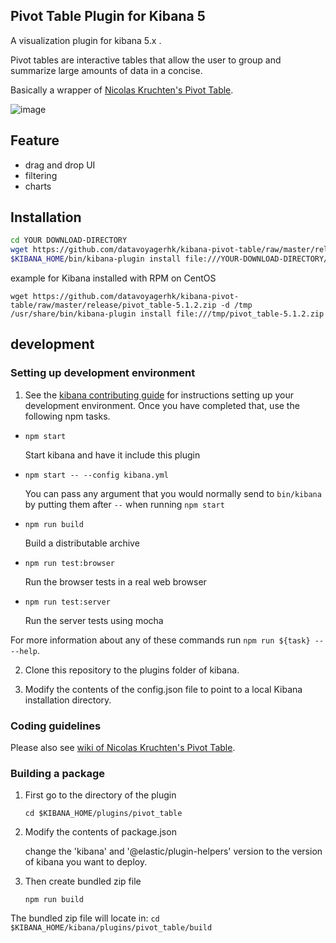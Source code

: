## Pivot Table Plugin for Kibana 5

A visualization plugin for kibana 5.x .

Pivot tables are interactive tables that allow the user to group and summarize large amounts of data in a concise.

Basically a wrapper of [Nicolas Kruchten's Pivot Table](http://nicolas.kruchten.com/pivottable/).

![image](https://raw.githubusercontent.com/datavoyagerhk/kibana-pivot-table/master/image/simple_demo.gif)

## Feature

* drag and drop UI
* filtering
* charts

## Installation

```sh
cd YOUR DOWNLOAD-DIRECTORY
wget https://github.com/datavoyagerhk/kibana-pivot-table/raw/master/release/pivot_table-5.1.2.zip
$KIBANA_HOME/bin/kibana-plugin install file:///YOUR-DOWNLOAD-DIRECTORY/pivot_table-5.1.2.zip
```

example for Kibana installed with RPM on CentOS
```
wget https://github.com/datavoyagerhk/kibana-pivot-table/raw/master/release/pivot_table-5.1.2.zip -d /tmp
/usr/share/bin/kibana-plugin install file:///tmp/pivot_table-5.1.2.zip
```

## development

### Setting up development environment 

1. See the [kibana contributing guide](https://github.com/elastic/kibana/blob/master/CONTRIBUTING.md) for instructions setting up your development environment. Once you have completed that, use the following npm tasks.

  - `npm start`

    Start kibana and have it include this plugin

  - `npm start -- --config kibana.yml`

    You can pass any argument that you would normally send to `bin/kibana` by putting them after `--` when running `npm start`

  - `npm run build`

    Build a distributable archive

  - `npm run test:browser`

    Run the browser tests in a real web browser

  - `npm run test:server`

    Run the server tests using mocha

For more information about any of these commands run `npm run ${task} -- --help`.

2. Clone this repository to the plugins folder of kibana.

3. Modify the contents of the config.json file to point to a local Kibana installation directory.

### Coding guidelines

Please also see [wiki of Nicolas Kruchten's Pivot Table](https://github.com/nicolaskruchten/pivottable/wiki).

### Building a package 

1. First go to the directory of the plugin
	
	```
	cd $KIBANA_HOME/plugins/pivot_table
	```

2. Modify the contents of package.json

	change the 'kibana' and '@elastic/plugin-helpers' version to the version of kibana you want to deploy.

3. Then create bundled zip file
	
	```
	npm run build
	```

The bundled zip file will locate in:
```cd $KIBANA_HOME/kibana/plugins/pivot_table/build```
